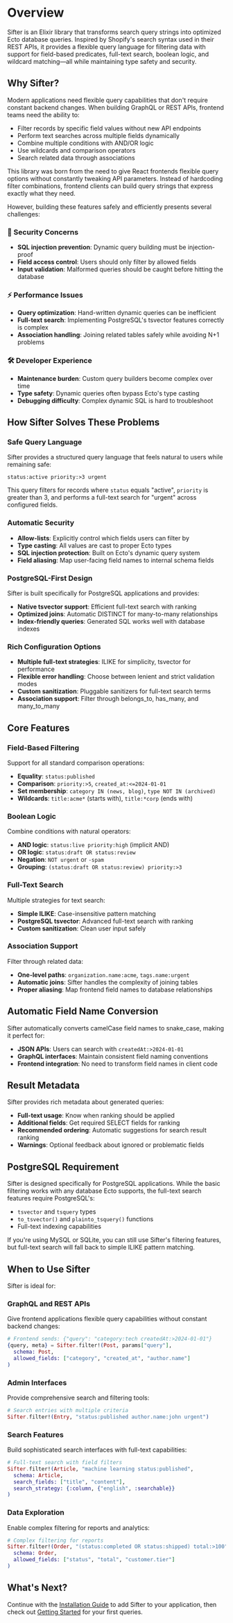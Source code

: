 # Overview

Sifter is an Elixir library that transforms search query strings into optimized Ecto database queries. Inspired by Shopify's search syntax used in their REST APIs, it provides a flexible query language for filtering data with support for field-based predicates, full-text search, boolean logic, and wildcard matching—all while maintaining type safety and security.

## Why Sifter?

Modern applications need flexible query capabilities that don't require constant backend changes. When building GraphQL or REST APIs, frontend teams need the ability to:

- Filter records by specific field values without new API endpoints
- Perform text searches across multiple fields dynamically
- Combine multiple conditions with AND/OR logic
- Use wildcards and comparison operators
- Search related data through associations

This library was born from the need to give React frontends flexible query options without constantly tweaking API parameters. Instead of hardcoding filter combinations, frontend clients can build query strings that express exactly what they need.

However, building these features safely and efficiently presents several challenges:

### 🔐 Security Concerns
- **SQL injection prevention**: Dynamic query building must be injection-proof
- **Field access control**: Users should only filter by allowed fields
- **Input validation**: Malformed queries should be caught before hitting the database

### ⚡ Performance Issues  
- **Query optimization**: Hand-written dynamic queries can be inefficient
- **Full-text search**: Implementing PostgreSQL's tsvector features correctly is complex
- **Association handling**: Joining related tables safely while avoiding N+1 problems

### 🛠️ Developer Experience
- **Maintenance burden**: Custom query builders become complex over time
- **Type safety**: Dynamic queries often bypass Ecto's type casting
- **Debugging difficulty**: Complex dynamic SQL is hard to troubleshoot

## How Sifter Solves These Problems

### Safe Query Language
Sifter provides a structured query language that feels natural to users while remaining safe:

```
status:active priority:>3 urgent
```

This query filters for records where `status` equals "active", `priority` is greater than 3, and performs a full-text search for "urgent" across configured fields.

### Automatic Security
- **Allow-lists**: Explicitly control which fields users can filter by
- **Type casting**: All values are cast to proper Ecto types
- **SQL injection protection**: Built on Ecto's dynamic query system
- **Field aliasing**: Map user-facing field names to internal schema fields

### PostgreSQL-First Design
Sifter is built specifically for PostgreSQL applications and provides:
- **Native tsvector support**: Efficient full-text search with ranking
- **Optimized joins**: Automatic DISTINCT for many-to-many relationships
- **Index-friendly queries**: Generated SQL works well with database indexes

### Rich Configuration Options
- **Multiple full-text strategies**: ILIKE for simplicity, tsvector for performance
- **Flexible error handling**: Choose between lenient and strict validation modes
- **Custom sanitization**: Pluggable sanitizers for full-text search terms
- **Association support**: Filter through belongs_to, has_many, and many_to_many

## Core Features

### Field-Based Filtering
Support for all standard comparison operations:
- **Equality**: `status:published`
- **Comparison**: `priority:>5`, `created_at:<=2024-01-01`
- **Set membership**: `category IN (news, blog)`, `type NOT IN (archived)`
- **Wildcards**: `title:acme*` (starts with), `title:*corp` (ends with)

### Boolean Logic
Combine conditions with natural operators:
- **AND logic**: `status:live priority:high` (implicit AND)
- **OR logic**: `status:draft OR status:review`
- **Negation**: `NOT urgent` or `-spam`
- **Grouping**: `(status:draft OR status:review) priority:>3`

### Full-Text Search
Multiple strategies for text search:
- **Simple ILIKE**: Case-insensitive pattern matching
- **PostgreSQL tsvector**: Advanced full-text search with ranking
- **Custom sanitization**: Clean user input safely

### Association Support
Filter through related data:
- **One-level paths**: `organization.name:acme`, `tags.name:urgent`
- **Automatic joins**: Sifter handles the complexity of joining tables
- **Proper aliasing**: Map frontend field names to database relationships

## Automatic Field Name Conversion

Sifter automatically converts camelCase field names to snake_case, making it perfect for:
- **JSON APIs**: Users can search with `createdAt:>2024-01-01`
- **GraphQL interfaces**: Maintain consistent field naming conventions
- **Frontend integration**: No need to transform field names in client code

## Result Metadata

Sifter provides rich metadata about generated queries:
- **Full-text usage**: Know when ranking should be applied
- **Additional fields**: Get required SELECT fields for ranking
- **Recommended ordering**: Automatic suggestions for search result ranking
- **Warnings**: Optional feedback about ignored or problematic fields

## PostgreSQL Requirement

Sifter is designed specifically for PostgreSQL applications. While the basic filtering works with any database Ecto supports, the full-text search features require PostgreSQL's:
- `tsvector` and `tsquery` types
- `to_tsvector()` and `plainto_tsquery()` functions  
- Full-text indexing capabilities

If you're using MySQL or SQLite, you can still use Sifter's filtering features, but full-text search will fall back to simple ILIKE pattern matching.

## When to Use Sifter

Sifter is ideal for:

### GraphQL and REST APIs
Give frontend applications flexible query capabilities without constant backend changes:
```elixir
# Frontend sends: {"query": "category:tech createdAt:>2024-01-01"}
{query, meta} = Sifter.filter!(Post, params["query"], 
  schema: Post,
  allowed_fields: ["category", "created_at", "author.name"]
)
```

### Admin Interfaces
Provide comprehensive search and filtering tools:
```elixir
# Search entries with multiple criteria
Sifter.filter!(Entry, "status:published author.name:john urgent")
```

### Search Features
Build sophisticated search interfaces with full-text capabilities:
```elixir
# Full-text search with field filters
Sifter.filter!(Article, "machine learning status:published", 
  schema: Article,
  search_fields: ["title", "content"],
  search_strategy: {:column, {"english", :searchable}}
)
```

### Data Exploration
Enable complex filtering for reports and analytics:
```elixir
# Complex filtering for reports
Sifter.filter!(Order, "(status:completed OR status:shipped) total:>100", 
  schema: Order,
  allowed_fields: ["status", "total", "customer.tier"]
)
```

## What's Next?

Continue with the [Installation Guide](installation.md) to add Sifter to your application, then check out [Getting Started](getting-started.md) for your first queries.